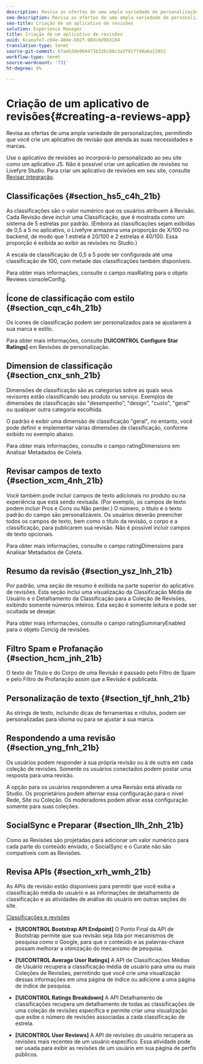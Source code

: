 ```yaml
---
description: Revisa as ofertas de uma ampla variedade de personalizações, permitindo que você crie um aplicativo de revisão que atenda às suas necessidades e marcas.
seo-description: Revisa as ofertas de uma ampla variedade de personalizações, permitindo que você crie um aplicativo de revisão que atenda às suas necessidades e marcas.
seo-title: Criação de um aplicativo de revisões
solution: Experience Manager
title: Criação de um aplicativo de revisões
uuid: 6caeafe7-c04e-484e-b02f-98dc6d9b3184
translation-type: tm+mt
source-git-commit: 67aeb3de964473b326c88c3a3f81ff48a6a12652
workflow-type: tm+mt
source-wordcount: '731'
ht-degree: 0%

---
```



# Criação de um aplicativo de revisões{#creating-a-reviews-app}

Revisa as ofertas de uma ampla variedade de personalizações, permitindo que você crie um aplicativo de revisão que atenda às suas necessidades e marcas.

Use o aplicativo de revisões ao incorporá-lo personalizado ao seu site como um aplicativo JS. Não é possível criar um aplicativo de revisões no Livefyre Studio. Para criar um aplicativo de revisões em seu site, consulte [Revisar integração](/help/implementation/c-app-integrations/c-reviews-integration.md).


## Classificações {#section_hs5_c4h_21b}

As classificações são o valor numérico que os usuários atribuem à Revisão. Cada Revisão deve incluir uma Classificação, que é mostrada como um sistema de 5 estrelas por padrão. (Embora as classificações sejam exibidas de 0,5 a 5 no aplicativo, o Livefyre armazena uma proporção de X/100 no backend, de modo que 1 estrela é 20/100 e 2 estrelas é 40/100. Essa proporção é exibida ao exibir as revisões no Studio.)

A escala de classificação de 0,5 a 5 pode ser configurada até uma classificação de 100, com metade das classificações também disponíveis.

Para obter mais informações, consulte o campo maxRating para o objeto Reviews consoleConfig.

## Ícone de classificação com estilo {#section_cqn_c4h_21b}

Os ícones de classificação podem ser personalizados para se ajustarem à sua marca e estilo.

Para obter mais informações, consulte **[!UICONTROL Configure Star Ratings]** em Revisões de personalização.

## Dimension de classificação {#section_cnx_snh_21b}

Dimensões de classificação são as categorias sobre as quais seus revisores estão classificando seu produto ou serviço. Exemplos de dimensões de classificação são &quot;desempenho&quot;, &quot;design&quot;, &quot;custo&quot;, &quot;geral&quot; ou qualquer outra categoria escolhida.

O padrão é exibir uma dimensão de classificação &quot;geral&quot;, no entanto, você pode definir e implementar várias dimensões de classificação, conforme exibido no exemplo abaixo.

Para obter mais informações, consulte o campo ratingDimensions em Analisar Metadados de Coleta.

## Revisar campos de texto {#section_xcm_4nh_21b}

Você também pode incluir campos de texto adicionais no produto ou na experiência que está sendo revisada. (Por exemplo, os campos de texto podem incluir Pros e Cons ou Não perder.) O número, o título e o texto padrão do campo são personalizáveis. Os usuários deverão preencher todos os campos de texto, bem como o título da revisão, o corpo e a classificação, para publicarem sua revisão. Não é possível incluir campos de texto opcionais.

Para obter mais informações, consulte o campo ratingDimensions para Analisar Metadados de Coleta.

## Resumo da revisão {#section_ysz_lnh_21b}

Por padrão, uma seção de resumo é exibida na parte superior do aplicativo de revisões. Esta seção inclui uma visualização da Classificação Média de Usuário e o Detalhamento da Classificação para a Coleção de Revisões, exibindo somente números inteiros. Esta seção é somente leitura e pode ser ocultada se desejar.

Para obter mais informações, consulte o campo ratingSummaryEnabled para o objeto Concig de revisões.

## Filtro Spam e Profanação {#section_hcm_jnh_21b}

O texto do Título e do Corpo de uma Revisão é passado pelo Filtro de Spam e pelo Filtro de Profanação assim que a Revisão é publicada.

## Personalização de texto {#section_tjf_hnh_21b}

As strings de texto, incluindo dicas de ferramentas e rótulos, podem ser personalizadas para idioma ou para se ajustar à sua marca.

## Respondendo a uma revisão {#section_yng_fnh_21b}

Os usuários podem responder à sua própria revisão ou à de outra em cada coleção de revisões. Somente os usuários conectados podem postar uma resposta para uma revisão.

A opção para os usuários responderem a uma Revisão está ativada no Studio. Os proprietários podem alternar essa configuração para o nível Rede, Site ou Coleção. Os moderadores podem ativar essa configuração somente para suas coleções.

## SocialSync e Preparar {#section_llh_2nh_21b}

Como as Revisões são projetadas para adicionar um valor numérico para cada parte do conteúdo enviado, o SocialSync e o Curate não são compatíveis com as Revisões.

## Revisa APIs {#section_xrh_wmh_21b}

As APIs de revisão estão disponíveis para permitir que você exiba a classificação média do usuário e as informações de detalhamento de classificação e as atividades de análise do usuário em outras seções do site.

[Classificações e revisões](https://api.livefyre.com/docs/apis/by-category/ratings-and-reviews)

* **[!UICONTROL Bootstrap API Endpoint]** O Ponto Final da API de Bootstrap permite que sua revisão seja lida por mecanismos de pesquisa como o Google, para que o conteúdo e as palavras-chave possam melhorar a otimização do mecanismo de pesquisa.

* **[!UICONTROL Average User Ratings]** A API de Classificações Médias de Usuário recupera a classificação média de usuário para uma ou mais Coleções de Revisões, permitindo que você crie uma visualização dessas informações em uma página de índice ou adicione a uma página de índice de pesquisa.

* **[!UICONTROL Ratings Breakdown]** A API Detalhamento de classificações recupera um detalhamento de todas as classificações de uma coleção de revisões específica e permite criar uma visualização que exibe o número de revisões associadas a cada classificação de estrela.

* **[!UICONTROL User Reviews]** A API de revisões do usuário recupera as revisões mais recentes de um usuário específico. Essa atividade pode ser usada para exibir as revisões de um usuário em sua página de perfis públicos.
